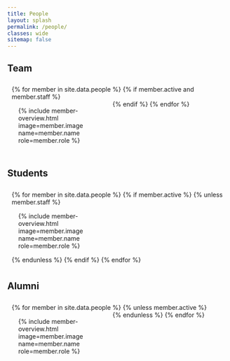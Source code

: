 ```yaml
---
title: People
layout: splash
permalink: /people/
classes: wide
sitemap: false
---
```


<style>
  .flex-container {
    padding: 10px;
    display: flex;
    /* justify-content: center; */
  }
  .wrap {
    flex-wrap: wrap;
  }
  .flex-item {
    /* background: LightGray; */
    flex: 0 0 calc(33% - 20px);
    min-width: 200px;
    padding: 5px;
    /* max-width: 200px; */
    margin: 10px;
    
    /* color: white; */
  } 
</style>

## Team

<div class="flex-container wrap">
  {% for member in site.data.people %}
    {% if member.active and member.staff %}
      <div class="flex-item">
        {% include member-overview.html image=member.image name=member.name role=member.role %}
      </div>
    {% endif %}
  {% endfor %}
</div>

## Students

<div class="flex-container wrap">
  {% for member in site.data.people %}
    {% if member.active %}
      {% unless member.staff %}
        <div class="flex-item">
          {% include member-overview.html image=member.image name=member.name role=member.role %}
        </div>
      {% endunless %}
    {% endif %}
  {% endfor %}
</div>

## Alumni

<div class="flex-container wrap">
  {% for member in site.data.people %}
    {% unless member.active %}
      <div class="flex-item">
        {% include member-overview.html image=member.image name=member.name role=member.role %}
      </div>
    {% endunless %}
  {% endfor %}
</div>
